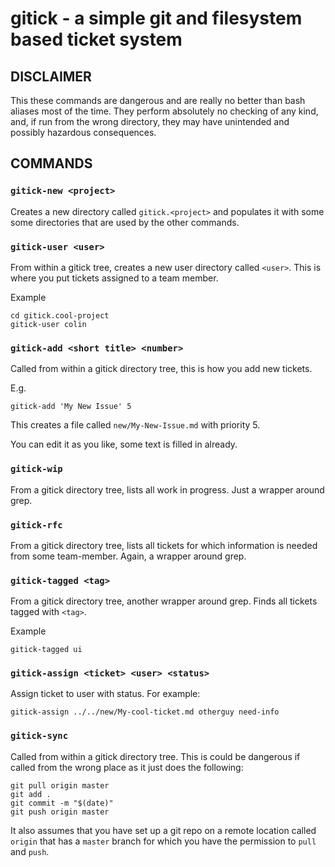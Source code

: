
gitick - a simple git and filesystem based ticket system
========================================================


DISCLAIMER
----------

This these commands are dangerous and are really no better than bash
aliases most of the time.  They perform absolutely no checking of any
kind, and, if run from the wrong directory, they may have
unintended and possibly hazardous consequences.


COMMANDS
----------

### `gitick-new <project>`

Creates a new directory called `gitick.<project>` and populates it
with some some directories that are used by the other commands.

### `gitick-user <user>`

From within a gitick tree, creates a new user directory called
`<user>`.  This is where you put tickets assigned to a team member.

Example
    
    cd gitick.cool-project
    gitick-user colin
    

### `gitick-add <short title> <number>`

Called from within a gitick directory tree, this is how you add
new tickets.

E.g.

    gitick-add 'My New Issue' 5
	
This creates a file called `new/My-New-Issue.md` with priority 5.

You can edit it as you like, some text is filled in already.

### `gitick-wip`

From a gitick directory tree, lists all work in progress. Just a
wrapper around grep.

### `gitick-rfc`

From a gitick directory tree, lists all tickets for which
information is needed from some team-member.  Again, a wrapper around
grep.

### `gitick-tagged <tag>`

From a gitick directory tree, another wrapper around grep. Finds all
tickets tagged with `<tag>`.


Example
  
    gitick-tagged ui

### `gitick-assign <ticket> <user> <status>`

Assign ticket to user with status.  For example:

    gitick-assign ../../new/My-cool-ticket.md otherguy need-info

### `gitick-sync`

Called from within a gitick directory tree. This is could be
dangerous if called from the wrong place as it just does the
following:

    git pull origin master
    git add .
    git commit -m "$(date)"
    git push origin master

It also assumes that you have set up a git repo on a remote location
called `origin` that has a `master` branch for which you have the
permission to `pull` and `push`.


